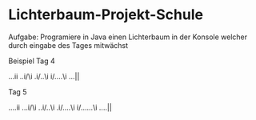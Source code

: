 # Lichterbaum-Projekt-Schule

Aufgabe: Programiere in Java einen Lichterbaum in der Konsole welcher durch eingabe des Tages mitwächst

Beispiel Tag 4

...ii
..i/\i
.i/..\i
i/....\i
...||


Tag 5

....ii
...i/\i
..i/..\i
.i/....\i
i/......\i
....||
